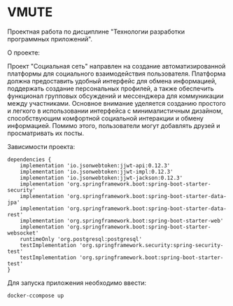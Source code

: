 # VMUTE
Проектная работа по дисциплине "Технологии разработки программных приложений".

О проекте:

Проект "Социальная сеть" направлен на создание автоматизированной
платформы для социального взаимодействия пользователя. Платформа
должна предоставить удобный интерфейс для обмена информацией,
поддержать создание персональных профилей, а также обеспечить
функционал групповых обсуждений и мессенджера для коммуникации между
участниками. Основное внимание уделяется созданию простого и легкого в
использовании интерфейса с минималистичным дизайном, способствующим
комфортной социальной интеракции и обмену информацией. Помимо этого,
пользователи могут добавлять друзей и просматривать их посты.

Зависимости проекта:
```
dependencies {
	implementation 'io.jsonwebtoken:jjwt-api:0.12.3'
	implementation 'io.jsonwebtoken:jjwt-impl:0.12.3'
	implementation 'io.jsonwebtoken:jjwt-jackson:0.12.3'
	implementation 'org.springframework.boot:spring-boot-starter-security'
	implementation 'org.springframework.boot:spring-boot-starter-data-jpa'
	implementation 'org.springframework.boot:spring-boot-starter-data-rest'
	implementation 'org.springframework.boot:spring-boot-starter-web'
	implementation 'org.springframework.boot:spring-boot-starter-websocket'
	runtimeOnly 'org.postgresql:postgresql'
	testImplementation 'org.springframework.security:spring-security-test'
	testImplementation 'org.springframework.boot:spring-boot-starter-test'
}
```

Для запуска приложения необходимо ввести:
```
docker-ccompose up
```
